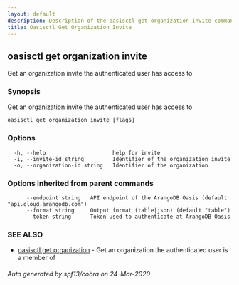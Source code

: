 ```yaml
---
layout: default
description: Description of the oasisctl get organization invite command
title: Oasisctl Get Organization Invite
---
```

## oasisctl get organization invite

Get an organization invite the authenticated user has access to

### Synopsis

Get an organization invite the authenticated user has access to

```
oasisctl get organization invite [flags]
```

### Options

```
  -h, --help                     help for invite
  -i, --invite-id string         Identifier of the organization invite
  -o, --organization-id string   Identifier of the organization
```

### Options inherited from parent commands

```
      --endpoint string   API endpoint of the ArangoDB Oasis (default "api.cloud.arangodb.com")
      --format string     Output format (table|json) (default "table")
      --token string      Token used to authenticate at ArangoDB Oasis
```

### SEE ALSO

* [oasisctl get organization](oasisctl_get_organization.md)	 - Get an organization the authenticated user is a member of

###### Auto generated by spf13/cobra on 24-Mar-2020
